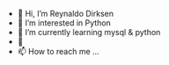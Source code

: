 - 👋 Hi, I’m Reynaldo Dirksen
- 👀 I’m interested in Python
- 🌱 I’m currently learning mysql & python
- 💞
- 📫 How to reach me ...

<!---
reynaldodirksen/reynaldodirksen is a ✨ special ✨ repository because its `README.md` (this file) appears on your GitHub profile.
You can click the Preview link to take a look at your changes.
--->
